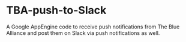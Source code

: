 # TBA-push-to-Slack
A Google AppEngine code to receive push notifications from The Blue Alliance and post them on Slack via push notifications as well.
